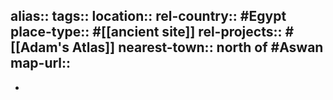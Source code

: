 alias::
tags::
location::
rel-country:: #Egypt
place-type:: #[[ancient site]]
rel-projects:: #[[Adam's Atlas]]
nearest-town:: north of #Aswan
map-url::
-
-
